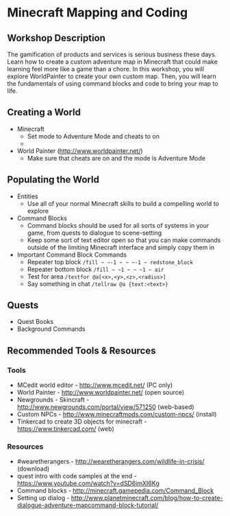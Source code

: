 # Minecraft Mapping and Coding

## Workshop Description
The gamification of products and services is serious business these days. Learn how to create a custom adventure map in Minecraft that could make learning feel more like a game than a chore. In this workshop, you will explore WorldPainter to create your own custom map. Then, you will learn the fundamentals of using command blocks and code to bring your map to life.

## Creating a World
- Minecraft
  - Set mode to Adventure Mode and cheats to on
  - 
- World Painter (http://www.worldpainter.net/)
  - Make sure that cheats are on and the mode is Adventure Mode

## Populating the World
- Entities
  - Use all of your normal Minecraft skills to build a compelling world to explore
- Command Blocks
  - Command blocks should be used for all sorts of systems in your game, from quests to dialogue to scene-setting
  - Keep some sort of text editor open so that you can make commands outside of the limiting Minecraft interface and simply copy them in
- Important Command Block Commands
  - Repeater top block `/fill ~ ~-1 ~ ~ ~-1 ~ redstone_block`
  - Repeater bottom block `/fill ~ ~1 ~ ~ ~1 ~ air`
  - Test for area `/testfor @a[<x>,<y>,<z>,<radius>]`
  - Say something in chat `/tellraw @a {text:<text>}`

## Quests
- Quest Books
- Background Commands

## Recommended Tools & Resources
### Tools
- MCedit world editor - http://www.mcedit.net/ (PC only)
- World Painter - http://www.worldpainter.net/ (open source)
- Newgrounds - Skincraft - http://www.newgrounds.com/portal/view/571250 (web-based)
- Custom NPCs - http://www.minecraftmods.com/custom-npcs/ (install)
- Tinkercad to create 3D objects for minecraft - https://www.tinkercad.com/ (web)

### Resources
- #wearetherangers - http://wearetherangers.com/wildlife-in-crisis/ (download)
- quest intro with code samples at the end - https://www.youtube.com/watch?v=dSD6imXI6Kg
- Command blocks  - http://minecraft.gamepedia.com/Command_Block
- Setting up dialog - http://www.planetminecraft.com/blog/how-to-create-dialogue-adventure-mapcommand-block-tutorial/
